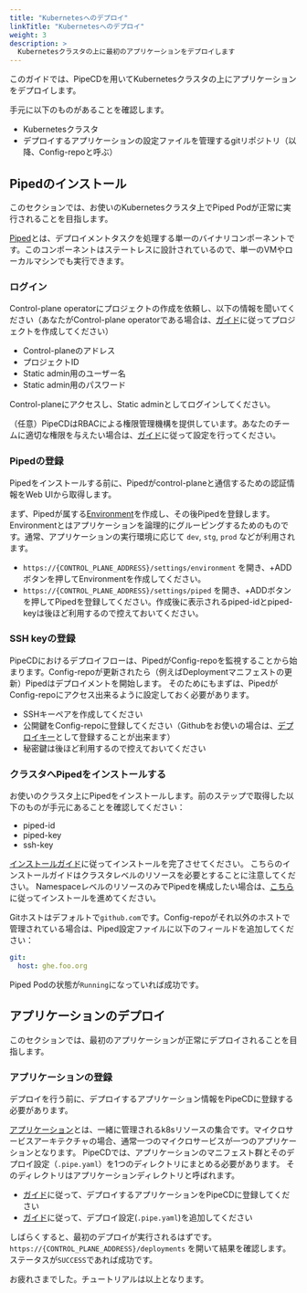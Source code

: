 ```yaml
---
title: "Kubernetesへのデプロイ"
linkTitle: "Kubernetesへのデプロイ"
weight: 3
description: >
  Kubernetesクラスタの上に最初のアプリケーションをデプロイします
---
```


このガイドでは、PipeCDを用いてKubernetesクラスタの上にアプリケーションをデプロイします。

手元に以下のものがあることを確認します。

- Kubernetesクラスタ
- デプロイするアプリケーションの設定ファイルを管理するgitリポジトリ（以降、Config-repoと呼ぶ）

## Pipedのインストール

このセクションでは、お使いのKubernetesクラスタ上でPiped Podが正常に実行されることを目指します。

[Piped](/docs/concepts/#piped)とは、デプロイメントタスクを処理する単一のバイナリコンポーネントです。このコンポーネントはステートレスに設計されているので、単一のVMやローカルマシンでも実行できます。

### ログイン
Control-plane operatorにプロジェクトの作成を依頼し、以下の情報を聞いてください（あなたがControl-plane operatorである場合は、[ガイド](/docs/operator-manual/control-plane/adding-a-project)に従ってプロジェクトを作成してください）

- Control-planeのアドレス
- プロジェクトID
- Static admin用のユーザー名
- Static admin用のパスワード


Control-planeにアクセスし、Static adminとしてログインしてください。

（任意）PipeCDはRBACによる権限管理機構を提供しています。あなたのチームに適切な権限を与えたい場合は、[ガイド](/docs/operator-manual/control-plane/auth/#role-based-access-control-rbac)に従って設定を行ってください。

### Pipedの登録

Pipedをインストールする前に、Pipedがcontrol-planeと通信するための認証情報をWeb UIから取得します。

まず、Pipedが属する[Environment](/docs/concepts/#environment)を作成し、その後Pipedを登録します。
Environmentとはアプリケーションを論理的にグルーピングするためのものです。通常、アプリケーションの実行環境に応じて `dev`, `stg`, `prod` などが利用されます。

- `https://{CONTROL_PLANE_ADDRESS}/settings/environment` を開き、+ADDボタンを押してEnvironmentを作成してください。
- `https://{CONTROL_PLANE_ADDRESS}/settings/piped` を開き、+ADDボタンを押してPipedを登録してください。作成後に表示されるpiped-idとpiped-keyは後ほど利用するので控えておいてください。

### SSH keyの登録
PipeCDにおけるデプロイフローは、PipedがConfig-repoを監視することから始まります。Config-repoが更新されたら（例えばDeploymentマニフェストの更新）Pipedはデプロイメントを開始します。
そのためにもまずは、PipedがConfig-repoにアクセス出来るように設定しておく必要があります。

- SSHキーペアを作成してください
- 公開鍵をConfig-repoに登録してください（Githubをお使いの場合は、[デプロイキー](https://docs.github.com/en/developers/overview/managing-deploy-keys)として登録することが出来ます）
- 秘密鍵は後ほど利用するので控えておいてください

### クラスタへPipedをインストールする
お使いのクラスタ上にPipedをインストールします。前のステップで取得した以下のものが手元にあることを確認してください：

- piped-id
- piped-key
- ssh-key

[インストールガイド](/docs/operator-manual/piped/installation/#in-the-cluster-wide-mode)に従ってインストールを完了させてください。
こちらのインストールガイドはクラスタレベルのリソースを必要とすることに注意してください。
NamespaceレベルのリソースのみでPipedを構成したい場合は、[こちら](https://pipecd.dev/docs/operator-manual/piped/installation/#in-the-namespaced-mode)に従ってインストールを進めてください。

Gitホストはデフォルトで`github.com`です。Config-repoがそれ以外のホストで管理されている場合は、Piped設定ファイルに以下のフィールドを追加してください：

```yaml
git:
  host: ghe.foo.org
```

Piped Podの状態が`Running`になっていれば成功です。

## アプリケーションのデプロイ

このセクションでは、最初のアプリケーションが正常にデプロイされることを目指します。

### アプリケーションの登録

デプロイを行う前に、デプロイするアプリケーション情報をPipeCDに登録する必要があります。

[アプリケーション](/docs/concepts/#application)とは、一緒に管理されるk8sリソースの集合です。マイクロサービスアーキテクチャの場合、通常一つのマイクロサービスが一つのアプリケーションとなります。
PipeCDでは、アプリケーションのマニフェスト群とそのデプロイ設定（`.pipe.yaml`）を1つのディレクトリにまとめる必要があります。 そのディレクトリはアプリケーションディレクトリと呼ばれます。

- [ガイド](/docs/user-guide/adding-an-application/#registering-a-new-application-from-web-ui)に従って、デプロイするアプリケーションをPipeCDに登録してください
- [ガイド](/docs/user-guide/adding-an-application/#adding-deployment-configuration-file)に従って、デプロイ設定(`.pipe.yaml`)を追加してください

しばらくすると、最初のデプロイが実行されるはずです。`https://{CONTROL_PLANE_ADDRESS}/deployments` を開いて結果を確認します。ステータスが`SUCCESS`であれば成功です。

お疲れさまでした。チュートリアルは以上となります。
